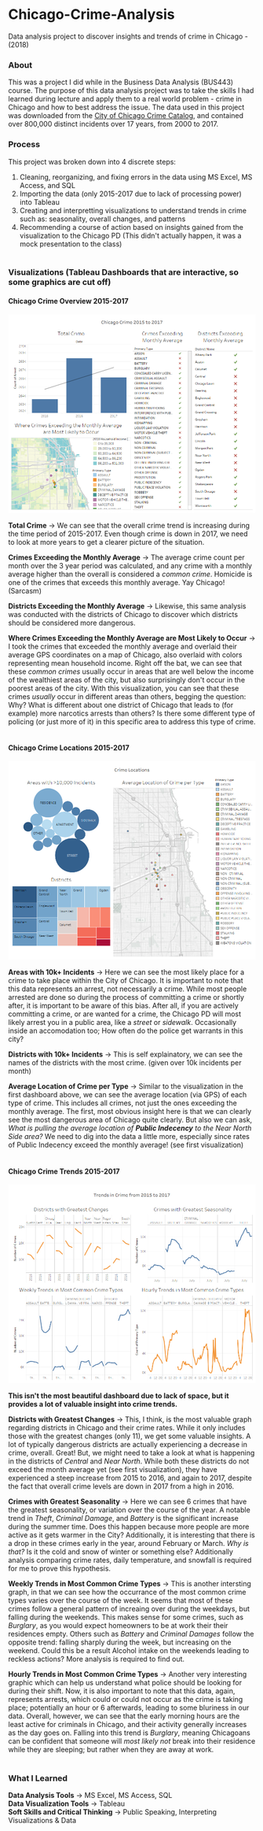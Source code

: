 # Chicago-Crime-Analysis
Data analysis project to discover insights and trends of crime in Chicago - (2018)


### About
This was a project I did while in the Business Data Analysis (BUS443) course. The purpose of this data analysis project was to take the skills I had learned during lecture and apply them to a real world problem - crime in Chicago and how to best address the issue. The data used in this project was downloaded from the [City of Chicago Crime Catalog](https://www.chicago.gov/city/en/dataset/crime.html), and contained over 800,000 distinct incidents over 17 years, from 2000 to 2017.

### Process
This project was broken down into 4 discrete steps:
1. Cleaning, reorganizing, and fixing errors in the data using MS Excel, MS Access, and SQL
2. Importing the data (only 2015-2017 due to lack of processing power) into Tableau
3. Creating and interpretting visualizations to understand trends in crime such as: seasonality, overall changes, and patterns
4. Recommending a course of action based on insights gained from the visualization to the Chicago PD (This didn't actually happen, it was a mock presentation to the class)
<br><br>

### Visualizations (Tableau Dashboards that are interactive, so some graphics are cut off)
#### Chicago Crime Overview 2015-2017
![Tableau img crime overview](Tableau_Overview.png)

**Total Crime** → We can see that the overall crime trend is increasing during the time period of 2015-2017. Even though crime is down in 2017, we need to look at more years to get a clearer picture of the situation.

**Crimes Exceeding the Monthly Average** → The average crime count per month over the 3 year period was calculated, and any crime with a monthly average higher than the overall is considered a *common crime*. Homicide is one of the crimes that exceeds this monthly average. Yay Chicago! (Sarcasm)

**Districts Exceeding the Monthly Average** → Likewise, this same analysis was conducted with the districts of Chicago to discover which districts should be considered more dangerous.

**Where Crimes Exceeding the Monthly Average are Most Likely to Occur** → I took the crimes that exceeded the monthly average and overlaid their average GPS coordinates on a map of Chicago, also overlaid with colors representing mean household income. Right off the bat, we can see that these *common crimes* usually occur in areas that are well below the income of the wealthiest areas of the city, but also surprisingly don't occur in the poorest areas of the city. With this visualization, you can see that these crimes *usually* occur in different areas than others, begging the question: Why? What is different about one district of Chicago that leads to (for example) more narcotics arrests than others? Is there some different type of policing (or just more of it) in this specific area to address this type of crime. 
<br><br>

#### Chicago Crime Locations 2015-2017
![Tableau img crime locations](Tableau_Location.png)

**Areas with 10k+ Incidents** → Here we can see the most likely place for a crime to take place within the City of Chicago. It is important to note that this data represents an arrest, not necessarily a crime. While most people arrested are done so during the process of committing a crime or shortly after, it is important to be aware of this bias. After all, if you are actively committing a crime, or are wanted for a crime, the Chicago PD will most likely arrest you in a public area, like a *street* or *sidewalk*. Occasionally inside an accomodation too; How often do the police get warrants in this city?

**Districts with 10k+ Incidents** → This is self explainatory, we can see the names of the districts with the most crime. (given over 10k incidents per month)

**Average Location of Crime per Type** → Similar to the visualization in the first dashboard above, we can see the average location (via GPS) of each type of crime. This includes all crimes, not just the ones exceeding the monthly average. The first, most obvious insight here is that we can clearly see the most dangerous area of Chicago quite clearly. But also we can ask, *What is pulling the average location of **Public Indecency** to the Near North Side area?* We need to dig into the data a little more, especially since rates of Public Indecency exceed the monthly average! (see first visualization)
<br><br>

#### Chicago Crime Trends 2015-2017
![Tableau img crime trends](Tableau_Trends.png)

**This isn't the most beautiful dashboard due to lack of space, but it provides a lot of valuable insight into crime trends.**

**Districts with Greatest Changes** → This, I think, is the most valuable graph regarding districts in Chicago and their crime rates. While it only includes those with the greatest changes (only 11), we get some valuable insights. A lot of typically dangerous districts are actually experiencing a decrease in crime, overall. Great! But, we might need to take a look at what is happening in the districts of *Central* and *Near North*.  While both these districts do not exceed the month average yet (see first visualization), they have experienced a steep increase from 2015 to 2016, and again to 2017, despite the fact that overall crime levels are down in 2017 from a high in 2016.

**Crimes with Greatest Seasonality** → Here we can see 6 crimes that have the greatest seasonality, or variation over the course of the year. A notable trend in *Theft*, *Criminal Damage*, and *Battery* is the significant increase during the summer time. Does this happen because more people are more active as it gets warmer in the City? Additionally, it is interesting that there is a drop in these crimes early in the year, around February or March. *Why is that?* Is it the cold and snow of winter or something else? Additionally analysis comparing crime rates, daily temperature, and snowfall is required for me to prove this hypothesis.

**Weekly Trends in Most Common Crime Types** → This is another intersting graph, in that we can see how the occurrance of the most common crime types varies over the course of the week. It seems that most of these crimes follow a general pattern of increaing over during the weekdays, but falling during the weekends. This makes sense for some crimes, such as *Burglary*, as you would expect homeowners to be at work their their residences empty. Others such as *Battery* and *Criminal Damages* follow the opposite trend: falling sharply during the week, but increasing on the weekend. Could this be a result Alcohol intake on the weekends leading to reckless actions? More analysis is required to find out.

**Hourly Trends in Most Common Crime Types** → Another very interesting graphic which can help us understand what police should be looking for during their shift. Now, it is also important to note that this data, again, represents arrests, which could or could not occur as the crime is taking place; potentially an hour or 6 afterwards, leading to some bluriness in our data. Overall, however, we can see that the early morning hours are the least active for criminals in Chicago, and their activity generally increases as the day goes on. Falling into this trend is *Burglary*, meaning Chicagoans can be confident that someone will *most likely not* break into their residence while they are sleeping; but rather when they are away at work.
<br><br>

### What I Learned

**Data Analysis Tools** → MS Excel, MS Access, SQL\
**Data Visualization Tools** → Tableau\
**Soft Skills and Critical Thinking** → Public Speaking, Interpreting Visualizations & Data
